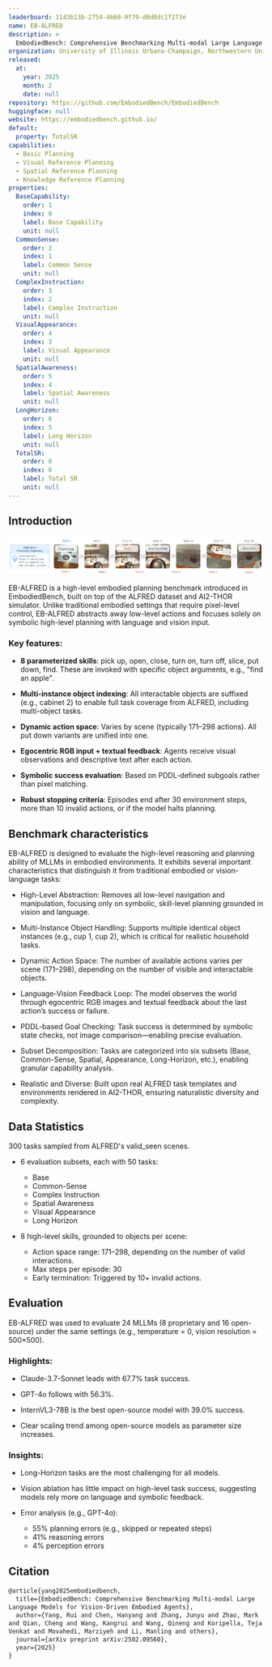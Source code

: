 ```yaml
---
leaderboard: 1143b13b-2754-4660-9f79-d0d0dc1f273e
name: EB-ALFRED
description: >
  EmbodiedBench: Comprehensive Benchmarking Multi-modal Large Language Models for Vision-Driven Embodied Agents
organization: University of Illinois Urbana-Champaign, Northwestern University, University of Toronto, Toyota Technological Institute at Chicago
released:
  at:
    year: 2025
    month: 2
    date: null
repository: https://github.com/EmbodiedBench/EmbodiedBench
huggingface: null
website: https://embodiedbench.github.io/
default:
  property: TotalSR
capabilities:
  - Basic Planning
  - Visual Reference Planning
  - Spatial Reference Planning
  - Knowledge Reference Planning
properties:
  BaseCapability:
    order: 1
    index: 0
    label: Base Capability
    unit: null
  CommonSense:
    order: 2
    index: 1
    label: Common Sense
    unit: null
  ComplexInstruction:
    order: 3
    index: 2
    label: Complex Instruction
    unit: null
  VisualAppearance:
    order: 4
    index: 3
    label: Visual Appearance
    unit: null
  SpatialAwareness:
    order: 5
    index: 4
    label: Spatial Awareness
    unit: null
  LongHorizon:
    order: 6
    index: 5
    label: Long Horizon
    unit: null
  TotalSR:
    order: 0
    index: 6
    label: Total SR
    unit: null
---
```


## Introduction

![alt text](assets/1-1.png)

EB-ALFRED is a high-level embodied planning benchmark introduced in EmbodiedBench, built on top of the ALFRED dataset and AI2-THOR simulator. Unlike traditional embodied settings that require pixel-level control, EB-ALFRED abstracts away low-level actions and focuses solely on symbolic high-level planning with language and vision input.

### Key features:

- **8 parameterized skills**: pick up, open, close, turn on, turn off, slice, put down, find. These are invoked with specific object arguments, e.g., "find an apple".

- **Multi-instance object indexing**: All interactable objects are suffixed (e.g., cabinet 2) to enable full task coverage from ALFRED, including multi-object tasks.

- **Dynamic action space**: Varies by scene (typically 171–298 actions). All put down variants are unified into one.

- **Egocentric RGB input + textual feedback**: Agents receive visual observations and descriptive text after each action.

- **Symbolic success evaluation**: Based on PDDL-defined subgoals rather than pixel matching.

- **Robust stopping criteria**: Episodes end after 30 environment steps, more than 10 invalid actions, or if the model halts planning.
## Benchmark characteristics
EB-ALFRED is designed to evaluate the high-level reasoning and planning ability of MLLMs in embodied environments. It exhibits several important characteristics that distinguish it from traditional embodied or vision-language tasks:

- High-Level Abstraction: Removes all low-level navigation and manipulation, focusing only on symbolic, skill-level planning grounded in vision and language.

- Multi-Instance Object Handling: Supports multiple identical object instances (e.g., cup 1, cup 2), which is critical for realistic household tasks.

- Dynamic Action Space: The number of available actions varies per scene (171–298), depending on the number of visible and interactable objects.

- Language-Vision Feedback Loop: The model observes the world through egocentric RGB images and textual feedback about the last action’s success or failure.

- PDDL-based Goal Checking: Task success is determined by symbolic state checks, not image comparison—enabling precise evaluation.

- Subset Decomposition: Tasks are categorized into six subsets (Base, Common-Sense, Spatial, Appearance, Long-Horizon, etc.), enabling granular capability analysis.

- Realistic and Diverse: Built upon real ALFRED task templates and environments rendered in AI2-THOR, ensuring naturalistic diversity and complexity.


## Data Statistics
300 tasks sampled from ALFRED's valid_seen scenes.

- 6 evaluation subsets, each with 50 tasks:
  - Base
  - Common-Sense
  - Complex Instruction
  - Spatial Awareness
  - Visual Appearance
  - Long Horizon

- 8 high-level skills, grounded to objects per scene:
  - Action space range: 171–298, depending on the number of valid interactions.
  - Max steps per episode: 30
  - Early termination: Triggered by 10+ invalid actions.
## Evaluation
EB-ALFRED was used to evaluate 24 MLLMs (8 proprietary and 16 open-source) under the same settings (e.g., temperature = 0, vision resolution = 500×500).

### Highlights:

- Claude-3.7-Sonnet leads with 67.7% task success.

- GPT-4o follows with 56.3%.

- InternVL3-78B is the best open-source model with 39.0% success.

- Clear scaling trend among open-source models as parameter size increases.

### Insights:

- Long-Horizon tasks are the most challenging for all models.

- Vision ablation has little impact on high-level task success, suggesting models rely more on language and symbolic feedback.

- Error analysis (e.g., GPT-4o):
  - 55% planning errors (e.g., skipped or repeated steps)
  - 41% reasoning errors
  - 4% perception errors

## Citation

```
@article{yang2025embodiedbench,
  title={EmbodiedBench: Comprehensive Benchmarking Multi-modal Large Language Models for Vision-Driven Embodied Agents},
  author={Yang, Rui and Chen, Hanyang and Zhang, Junyu and Zhao, Mark and Qian, Cheng and Wang, Kangrui and Wang, Qineng and Koripella, Teja Venkat and Movahedi, Marziyeh and Li, Manling and others},
  journal={arXiv preprint arXiv:2502.09560},
  year={2025}
}

```
